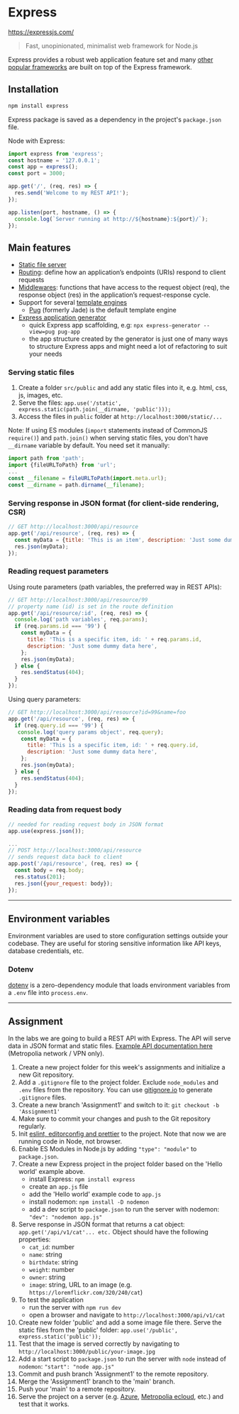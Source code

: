 # Express

<https://expressjs.com/>

>Fast, unopinionated, minimalist web framework for Node.js

Express provides a robust web application feature set and many [other popular frameworks](https://expressjs.com/en/resources/frameworks.html) are built on top of the Express framework.

## Installation

```bash
npm install express
```

Express package is saved as a dependency in the project's `package.json` file.

Node with Express:

```js
import express from 'express';
const hostname = '127.0.0.1';
const app = express();
const port = 3000;

app.get('/', (req, res) => {
  res.send('Welcome to my REST API!');
});

app.listen(port, hostname, () => {
  console.log(`Server running at http://${hostname}:${port}/`);
});
```

## Main features

- [Static file server](https://expressjs.com/en/starter/static-files.html)
- [Routing](https://expressjs.com/en/guide/routing.html): define how an application’s endpoints (URIs) respond to client requests
- [Middlewares](https://expressjs.com/en/guide/using-middleware.html): functions that have access to the request object (req), the response object (res) in the application’s request-response cycle.
- Support for several [template engines](https://expressjs.com/en/guide/using-template-engines.html)
    - [Pug](https://pugjs.org/) (formerly Jade) is the default template engine
- [Express application generator](https://expressjs.com/en/starter/generator.html)
    - quick Express app scaffolding, e.g: `npx express-generator --view=pug pug-app`
    - the app structure created by the generator is just one of many ways to structure Express apps and might need a lot of refactoring to suit your needs

### Serving static files

1. Create a folder `src/public` and add any static files into it, e.g. html, css, js, images, etc.
1. Serve the files: `app.use('/static', express.static(path.join(__dirname, 'public')));`
1. Access the files in `public` folder at `http://localhost:3000/static/...`

Note: If using ES modules (`import` statements instead of CommonJS `require()`) and `path.join()` when serving static files, you don't have `__dirname` variable by default. You need set it manually:

```js
import path from 'path';
import {fileURLToPath} from 'url';
...
const __filename = fileURLToPath(import.meta.url);
const __dirname = path.dirname(__filename);
```

### Serving response in JSON format (for client-side rendering, CSR)

```js
// GET http://localhost:3000/api/resource
app.get('/api/resource', (req, res) => {
  const myData = {title: 'This is an item', description: 'Just some dummy data here'};
  res.json(myData);
});
```

### Reading request parameters

Using route parameters (path variables, the preferred way in REST APIs):

```js
// GET http://localhost:3000/api/resource/99
// property name (id) is set in the route definition
app.get('/api/resource/:id', (req, res) => {
  console.log('path variables', req.params);
  if (req.params.id === '99') {
    const myData = {
      title: 'This is a specific item, id: ' + req.params.id,
      description: 'Just some dummy data here',
    };
    res.json(myData);
  } else {
    res.sendStatus(404);
  }
});
```

Using query parameters:

```js
// GET http://localhost:3000/api/resource?id=99&name=foo
app.get('/api/resource', (req, res) => {
  if (req.query.id === '99') {
   console.log('query params object', req.query);
    const myData = {
      title: 'This is a specific item, id: ' + req.query.id,
      description: 'Just some dummy data here',
    };
    res.json(myData);
  } else {
    res.sendStatus(404);
  }
});
```

### Reading data from request body

```js
// needed for reading request body in JSON format
app.use(express.json());

...
// POST http://localhost:3000/api/resource
// sends request data back to client
app.post('/api/resource', (req, res) => {
  const body = req.body;
  res.status(201);
  res.json({your_request: body});
});
```

---

## Environment variables

Environment variables are used to store configuration settings outside your codebase. They are useful for storing sensitive information like API keys, database credentials, etc.

### Dotenv

[dotenv](https://www.npmjs.com/package/dotenv) is a zero-dependency module that loads environment variables from a `.env` file into `process.env`.


---

## Assignment

In the labs we are going to build a REST API with Express. The API will serve data in JSON format and static files. [Example API documentation here](http://10.120.32.98/cats/docs/) (Metropolia network / VPN only).


1. Create a new project folder for this week's assignments and initialize a new Git repository.
2. Add a `.gitignore` file to the project folder. Exclude `node_modules` and `.env` files from the repository. You can use [gitignore.io](https://www.toptal.com/developers/gitignore) to generate `.gitignore` files.
3. Create a new branch 'Assignment1' and switch to it: `git checkout -b 'Assignment1'`
4. Make sure to commit your changes and push to the Git repository regularly.
5. Init [eslint, editorconfig and prettier](../Week1/tools_pt2.md#generating-javascript-project-settings-for-prettier-eslint-and-editorconfig) to the project. Note that now we are running code in Node, not browser.
6. Enable ES Modules in Node.js by adding `"type": "module"` to `package.json`.
7. Create a new Express project in the project folder based on the 'Hello world' example above.
   - install Express: `npm install express`
   - create an `app.js` file
   - add the 'Hello world' example code to `app.js`
   - install nodemon: `npm install -D nodemon`
   - add a dev script to `package.json` to run the server with nodemon: `"dev": "nodemon app.js"`
8. Serve response in JSON format that returns a cat object: `app.get('/api/v1/cat'... etc.` Object should have the following properties:
    - `cat_id`: number
    - `name`: string
    - `birthdate`: string
    - `weight`: number
    - `owner`: string
    - `image`: string, URL to an image (e.g. `https://loremflickr.com/320/240/cat`)
9. To test the application
    - run the server with `npm run dev`
    - open a browser and navigate to `http://localhost:3000/api/v1/cat`
10. Create new folder 'public' and add a some image file there. Serve the static files from the 'public' folder: `app.use('/public', express.static('public'));`
11. Test that the image is served correctly by navigating to `http://localhost:3000/public/your-image.jpg`
12. Add a start script to `package.json` to run the server with `node` instead of `nodemon`: `"start": "node app.js"`
13. Commit and push branch 'Assignment1' to the remote repository.
14. Merge the 'Assignment1' branch to the 'main' branch.
15. Push your 'main' to a remote repository.
16. Serve the project on a server (e.g. [Azure](https://www.youtube.com/playlist?list=PLKenVLUxjmH_1obN-sz7KvOcBHbRuTdiO), [Metropolia ecloud](https://docs.google.com/document/d/10_NYlJdMaDE_Cv3yZvaZn2g9scs8-n7GOYxOgSrAgC0/edit#heading=h.vfts8ixd14uo), etc.) and test that it works.
